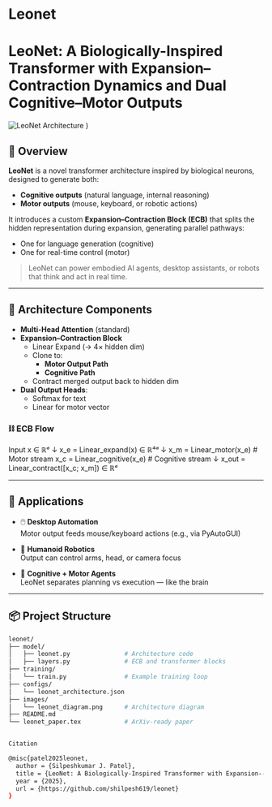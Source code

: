 # Leonet
# LeoNet: A Biologically-Inspired Transformer with Expansion–Contraction Dynamics and Dual Cognitive–Motor Outputs

![LeoNet Architecture](![Leonet](https://github.com/user-attachments/assets/f2e8f85b-bb16-48c0-9bd2-6a1e9a1024aa)
)
)

## 🧠 Overview

**LeoNet** is a novel transformer architecture inspired by biological neurons, designed to generate both:
- **Cognitive outputs** (natural language, internal reasoning)
- **Motor outputs** (mouse, keyboard, or robotic actions)

It introduces a custom **Expansion–Contraction Block (ECB)** that splits the hidden representation during expansion, generating parallel pathways:
- One for language generation (cognitive)
- One for real-time control (motor)

> LeoNet can power embodied AI agents, desktop assistants, or robots that think and act in real time.

---

## 🔧 Architecture Components

- **Multi-Head Attention** (standard)
- **Expansion–Contraction Block**
  - Linear Expand (→ 4× hidden dim)
  - Clone to:
    - **Motor Output Path**
    - **Cognitive Path**
  - Contract merged output back to hidden dim
- **Dual Output Heads**:
  - Softmax for text
  - Linear for motor vector

### ⛓️ ECB Flow

Input x ∈ ℝᵈ
↓
x_e = Linear_expand(x) ∈ ℝ⁴ᵈ
↓
x_m = Linear_motor(x_e) # Motor stream
x_c = Linear_cognitive(x_e) # Cognitive stream
↓
x_out = Linear_contract([x_c; x_m]) ∈ ℝᵈ



---

## 🤖 Applications

- 🖱️ **Desktop Automation**  
  Motor output feeds mouse/keyboard actions (e.g., via PyAutoGUI)

- 🦿 **Humanoid Robotics**  
  Output can control arms, head, or camera focus

- 🧩 **Cognitive + Motor Agents**  
  LeoNet separates planning vs execution — like the brain

---

## 📦 Project Structure

```bash
leonet/
├── model/
│   ├── leonet.py               # Architecture code
│   ├── layers.py               # ECB and transformer blocks
├── training/
│   └── train.py                # Example training loop
├── configs/
│   └── leonet_architecture.json
├── images/
│   └── leonet_diagram.png      # Architecture diagram
├── README.md
└── leonet_paper.tex            # ArXiv-ready paper


Citation

@misc{patel2025leonet,
  author = {Silpeshkumar J. Patel},
  title = {LeoNet: A Biologically-Inspired Transformer with Expansion--Contraction Dynamics and Dual Cognitive--Motor Outputs},
  year = {2025},
  url = {https://github.com/shilpesh619/leonet}
}
